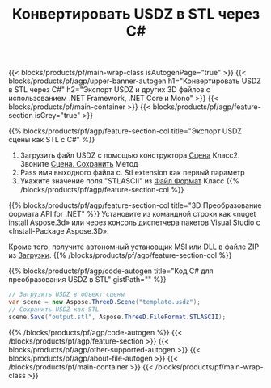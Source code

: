 ﻿---
title: Конвертировать USDZ в STL через C# 
description: Конвертируйте USDZ и другие 3D файлы с помощью .NET API
url: /ru/net/conversion/usdz-to-stl/
family: 3d
platformtag: net
feature: conversion
informat: USDZ
outformat: STL
otherformats: AMF JT GLTF HTML DXF STL DRC OBJ 
---
{{< blocks/products/pf/main-wrap-class isAutogenPage="true" >}}
{{< blocks/products/pf/agp/upper-banner-autogen h1="Конвертировать USDZ в STL через C#" h2="Экспорт USDZ и других 3D файлов с использованием .NET Framework, .NET Core и Mono" >}}
{{< blocks/products/pf/main-container >}}
{{< blocks/products/pf/agp/feature-section isGrey="true" >}}

{{% blocks/products/pf/agp/feature-section-col title="Экспорт USDZ сцены как STL с C#" %}}
1. Загрузить файл USDZ с помощью конструктора [Сцена](https://apireference.aspose.com/3d/net/aspose.threed/scene) Класс2. Звоните [Сцена. Сохранить](https://apireference.aspose.com/3d/net/aspose.threed/scene/methods/save/index) Метод
3. Pass имя выходного файла с. Stl extension как первый параметр
4. Укажите значение поля "STLASCII" из [Файл Формат](https://apireference.aspose.com/3d/net/aspose.threed/fileformat/fields/index) Класс
{{% /blocks/products/pf/agp/feature-section-col %}}

{{% blocks/products/pf/agp/feature-section-col title="3D Преобразование формата API for .NET" %}}
Установите из командной строки как «nuget install Aspose.3d» или через консоль диспетчера пакетов Visual Studio с «Install-Package Aspose.3D».

Кроме того, получите автономный установщик MSI или DLL в файле ZIP из [Загрузки](https://downloads.aspose.com/3d/net).
{{% /blocks/products/pf/agp/feature-section-col %}}

{{% blocks/products/pf/agp/code-autogen title="Код C# для преобразования USDZ в STL" gistPath="" %}}
```cs
// Загрузить USDZ в объект сцены 
var scene = new Aspose.ThreeD.Scene("template.usdz");
// Сохранить USDZ как STL 
scene.Save("output.stl", Aspose.ThreeD.FileFormat.STLASCII);

```
{{% /blocks/products/pf/agp/code-autogen %}}
{{< /blocks/products/pf/agp/feature-section >}}
{{< blocks/products/pf/agp/other-supported-autogen >}}
{{< blocks/products/pf/agp/about-file-autogen >}}
{{< /blocks/products/pf/main-container >}}
{{< /blocks/products/pf/main-wrap-class >}}